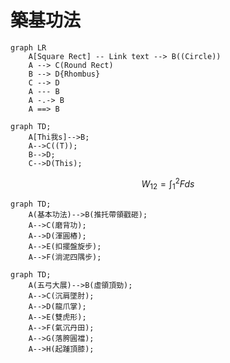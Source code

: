 # 築基功法

```mermaid
graph LR
    A[Square Rect] -- Link text --> B((Circle))
    A --> C(Round Rect)
    B --> D{Rhombus}
    C --> D
    A --- B
    A -.-> B
    A ==> B
```



```mermaid
graph TD;
    A[Thi我s]-->B;
    A-->C((T));
    B-->D;
    C-->D(This);
```


$$W_{12}=\int_1^2 Fds$$



```mermaid
graph TD;
    A(基本功法)-->B(推托帶領戳砸);
    A-->C(磨背功);
    A-->D(渾圓樁);
    A-->E(扣擺盤旋步);
    A-->F(淌泥四隅步);

```

```mermaid
graph TD;
    A(五弓大展)-->B(虛領頂勁);
    A-->C(沉肩墜肘);
    A-->D(龍爪掌);
    A-->E(雙虎形);
    A-->F(氣沉丹田);
    A-->G(落胯圓襠);
    A-->H(起踵頂膝);
```
    